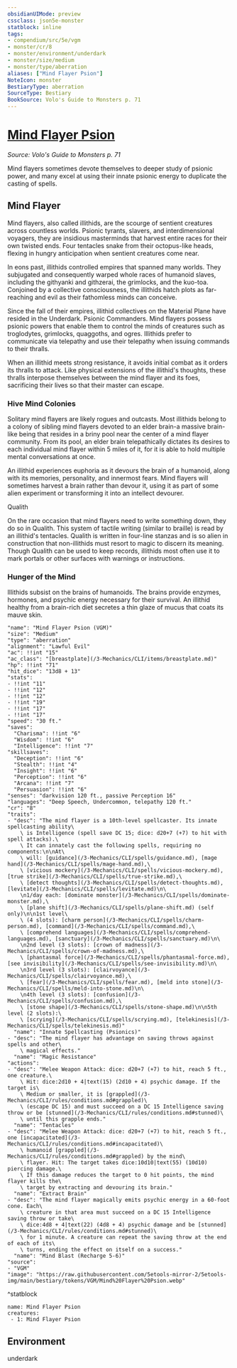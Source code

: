 ```yaml
---
obsidianUIMode: preview
cssclass: json5e-monster
statblock: inline
tags:
- compendium/src/5e/vgm
- monster/cr/8
- monster/environment/underdark
- monster/size/medium
- monster/type/aberration
aliases: ["Mind Flayer Psion"]
NoteIcon: monster
BestiaryType: aberration
SourceType: Bestiary
BookSource: Volo's Guide to Monsters p. 71
---
```

# [Mind Flayer Psion](3-Mechanics\CLI\bestiary\aberration/mind-flayer-psion-vgm.md)
*Source: Volo's Guide to Monsters p. 71*  

Mind flayers sometimes devote themselves to deeper study of psionic power, and many excel at using their innate psionic energy to duplicate the casting of spells.

## Mind Flayer

Mind flayers, also called illithids, are the scourge of sentient creatures across countless worlds. Psionic tyrants, slavers, and interdimensional voyagers, they are insidious masterminds that harvest entire races for their own twisted ends. Four tentacles snake from their octopus-like heads, flexing in hungry anticipation when sentient creatures come near.

In eons past, illithids controlled empires that spanned many worlds. They subjugated and consequently warped whole races of humanoid slaves, including the githyanki and githzerai, the grimlocks, and the kuo-toa. Conjoined by a collective consciousness, the illithids hatch plots as far-reaching and evil as their fathomless minds can conceive.

Since the fall of their empires, illithid collectives on the Material Plane have resided in the Underdark. Psionic Commanders. Mind flayers possess psionic powers that enable them to control the minds of creatures such as troglodytes, grimlocks, quaggoths, and ogres. Illithids prefer to communicate via telepathy and use their telepathy when issuing commands to their thralls.

When an illithid meets strong resistance, it avoids initial combat as it orders its thralls to attack. Like physical extensions of the illithid's thoughts, these thralls interpose themselves between the mind flayer and its foes, sacrificing their lives so that their master can escape.

### Hive Mind Colonies

Solitary mind flayers are likely rogues and outcasts. Most illithids belong to a colony of sibling mind flayers devoted to an elder brain-a massive brain-like being that resides in a briny pool near the center of a mind flayer community. From its pool, an elder brain telepathically dictates its desires to each individual mind flayer within 5 miles of it, for it is able to hold multiple mental conversations at once.

An illithid experiences euphoria as it devours the brain of a humanoid, along with its memories, personality, and innermost fears. Mind flayers will sometimes harvest a brain rather than devour it, using it as part of some alien experiment or transforming it into an intellect devourer.

Qualith

On the rare occasion that mind flayers need to write something down, they do so in Qualith. This system of tactile writing (similar to braille) is read by an illithid's tentacles. Qualith is written in four-line stanzas and is so alien in construction that non-illithids must resort to magic to discern its meaning. Though Qualith can be used to keep records, illithids most often use it to mark portals or other surfaces with warnings or instructions.

### Hunger of the Mind

Illithids subsist on the brains of humanoids. The brains provide enzymes, hormones, and psychic energy necessary for their survival. An illithid healthy from a brain-rich diet secretes a thin glaze of mucus that coats its mauve skin.

```statblock
"name": "Mind Flayer Psion (VGM)"
"size": "Medium"
"type": "aberration"
"alignment": "Lawful Evil"
"ac": !!int "15"
"ac_class": "[breastplate](/3-Mechanics/CLI/items/breastplate.md)"
"hp": !!int "71"
"hit_dice": "13d8 + 13"
"stats":
- !!int "11"
- !!int "12"
- !!int "12"
- !!int "19"
- !!int "17"
- !!int "17"
"speed": "30 ft."
"saves":
  "Charisma": !!int "6"
  "Wisdom": !!int "6"
  "Intelligence": !!int "7"
"skillsaves":
  "Deception": !!int "6"
  "Stealth": !!int "4"
  "Insight": !!int "6"
  "Perception": !!int "6"
  "Arcana": !!int "7"
  "Persuasion": !!int "6"
"senses": "darkvision 120 ft., passive Perception 16"
"languages": "Deep Speech, Undercommon, telepathy 120 ft."
"cr": "8"
"traits":
- "desc": "The mind flayer is a 10th-level spellcaster. Its innate spellcasting ability\
    \ is Intelligence (spell save DC 15; dice: d20+7 (+7) to hit with spell attacks).\
    \ It can innately cast the following spells, requiring no components:\n\nAt\
    \ will: [guidance](/3-Mechanics/CLI/spells/guidance.md), [mage hand](/3-Mechanics/CLI/spells/mage-hand.md),\
    \ [vicious mockery](/3-Mechanics/CLI/spells/vicious-mockery.md), [true strike](/3-Mechanics/CLI/spells/true-strike.md),\
    \ [detect thoughts](/3-Mechanics/CLI/spells/detect-thoughts.md), [levitate](/3-Mechanics/CLI/spells/levitate.md)\n\
    \n1/day each: [dominate monster](/3-Mechanics/CLI/spells/dominate-monster.md),\
    \ [plane shift](/3-Mechanics/CLI/spells/plane-shift.md) (self only)\n\n1st level\
    \ (4 slots): [charm person](/3-Mechanics/CLI/spells/charm-person.md), [command](/3-Mechanics/CLI/spells/command.md),\
    \ [comprehend languages](/3-Mechanics/CLI/spells/comprehend-languages.md), [sanctuary](/3-Mechanics/CLI/spells/sanctuary.md)\n\
    \n2nd level (3 slots): [crown of madness](/3-Mechanics/CLI/spells/crown-of-madness.md),\
    \ [phantasmal force](/3-Mechanics/CLI/spells/phantasmal-force.md), [see invisibility](/3-Mechanics/CLI/spells/see-invisibility.md)\n\
    \n3rd level (3 slots): [clairvoyance](/3-Mechanics/CLI/spells/clairvoyance.md),\
    \ [fear](/3-Mechanics/CLI/spells/fear.md), [meld into stone](/3-Mechanics/CLI/spells/meld-into-stone.md)\n\
    \n4th level (3 slots): [confusion](/3-Mechanics/CLI/spells/confusion.md),\
    \ [stone shape](/3-Mechanics/CLI/spells/stone-shape.md)\n\n5th level (2 slots):\
    \ [scrying](/3-Mechanics/CLI/spells/scrying.md), [telekinesis](/3-Mechanics/CLI/spells/telekinesis.md)"
  "name": "Innate Spellcasting (Psionics)"
- "desc": "The mind flayer has advantage on saving throws against spells and other\
    \ magical effects."
  "name": "Magic Resistance"
"actions":
- "desc": "Melee Weapon Attack: dice: d20+7 (+7) to hit, reach 5 ft., one creature.\
    \ Hit: dice:2d10 + 4|text(15) (2d10 + 4) psychic damage. If the target is\
    \ Medium or smaller, it is [grappled](/3-Mechanics/CLI/rules/conditions.md#grappled)\
    \ (escape DC 15) and must succeed on a DC 15 Intelligence saving throw or be [stunned](/3-Mechanics/CLI/rules/conditions.md#stunned)\
    \ until this grapple ends."
  "name": "Tentacles"
- "desc": "Melee Weapon Attack: dice: d20+7 (+7) to hit, reach 5 ft., one [incapacitated](/3-Mechanics/CLI/rules/conditions.md#incapacitated)\
    \ humanoid [grappled](/3-Mechanics/CLI/rules/conditions.md#grappled) by the mind\
    \ flayer. Hit: The target takes dice:10d10|text(55) (10d10) piercing damage.\
    \ If this damage reduces the target to 0 hit points, the mind flayer kills the\
    \ target by extracting and devouring its brain."
  "name": "Extract Brain"
- "desc": "The mind flayer magically emits psychic energy in a 60-foot cone. Each\
    \ creature in that area must succeed on a DC 15 Intelligence saving throw or take\
    \ dice:4d8 + 4|text(22) (4d8 + 4) psychic damage and be [stunned](/3-Mechanics/CLI/rules/conditions.md#stunned)\
    \ for 1 minute. A creature can repeat the saving throw at the end of each of its\
    \ turns, ending the effect on itself on a success."
  "name": "Mind Blast (Recharge 5-6)"
"source":
- "VGM"
"image": "https://raw.githubusercontent.com/5etools-mirror-2/5etools-img/main/bestiary/tokens/VGM/Mind%20Flayer%20Psion.webp"
```
^statblock

```encounter-table
name: Mind Flayer Psion
creatures:
 - 1: Mind Flayer Psion
```

## Environment

underdark